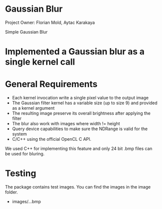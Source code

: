 # Gaussian Blur

Project Owner: Florian Mold, Aytac Karakaya

Simple Gaussian Blur

# Implemented a Gaussian blur as a single kernel call

# General Requirements
 * Each kernel invocation write a single pixel value to the output image
 * The Gaussian filter kernel has a variable size (up to size 9) and provided as a kernel argument
 * The resulting image preserve its overall brightness after applying the filter
 * The blur also work with images where width != height
 * Query device capabilities to make sure the NDRange is valid for the system
 * C/C++ using the official OpenCL C API.

We used C++ for implementing this feature and only 24 bit .bmp files can be used for bluring. 

# Testing
The package contains test images. You can find the images in the image folder.

* images/...bmp
